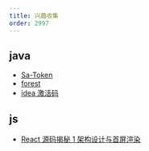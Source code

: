 ```yaml
---
title: 兴趣收集
order: 2997
---
```


## java

- [Sa-Token](https://sa-token.cc/index.html)
- [forest](https://github.com/rymcu/forest)
- [idea 激活码](https://www.ajihuo.com/idea/4222.html)

## js

- [React 源码揭秘 1 架构设计与首屏渲染](https://juejin.cn/post/6844904131795091464)

